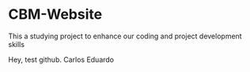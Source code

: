 # CBM-Website
This a studying project to enhance our coding and project development skills


Hey, test github. Carlos Eduardo